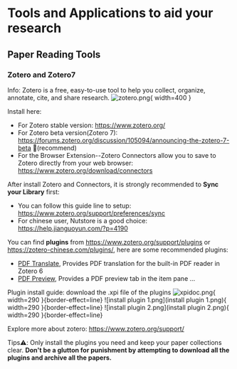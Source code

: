 # Tools and Applications to aid your research

## Paper Reading Tools

### Zotero and Zotero7
Info: Zotero is a free, easy-to-use tool to help you collect, organize, annotate, cite, and share research.
![zotero.png](zotero.png){ width=400 }

Install here: 
* For Zotero stable version: <https://www.zotero.org/> 
* For Zotero beta version(Zotero 7): <https://forums.zotero.org/discussion/105094/announcing-the-zotero-7-beta> 🌟(recommend)
* For the Browser Extension--Zotero Connectors allow you to save to Zotero
  directly from your web browser: <https://www.zotero.org/download/connectors>

After install Zotero and Connectors, it is strongly recommended to **Sync your Library** first:
* You can follow this guide line to setup: <https://www.zotero.org/support/preferences/sync>
* For chinese user, Nutstore is a good choice: <https://help.jianguoyun.com/?p=4190>

You can find **plugins** from <https://www.zotero.org/support/plugins> or <https://zotero-chinese.com/plugins/>, here are some recommended plugins:
* [PDF Translate](https://github.com/windingwind/zotero-pdf-translate), Provides PDF translation for the built-in PDF reader in Zotero 6
* [PDF Preview](https://github.com/windingwind/zotero-pdf-preview), Provides a PDF preview tab in the item pane
...

Plugin install guide: 
download the .xpi file of the plugins
![xpidoc.png](xpidoc.png){ width=290 }{border-effect=line}
![install plugin 1.png](install plugin 1.png){ width=290 }{border-effect=line}
![install plugin 2.png](install plugin 2.png){ width=290 }{border-effect=line}

Explore more about zotero: <https://www.zotero.org/support/> 

Tips⚠️: Only install the plugins you need and keep your paper collections clear. **Don't be a glutton for punishment by attempting to download all the plugins and archive all the papers.**
